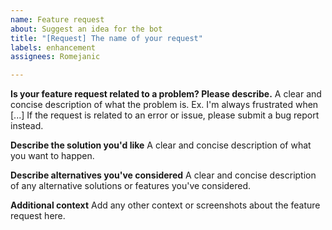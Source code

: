 ```yaml
---
name: Feature request
about: Suggest an idea for the bot
title: "[Request] The name of your request"
labels: enhancement
assignees: Romejanic

---
```


**Is your feature request related to a problem? Please describe.**
A clear and concise description of what the problem is. Ex. I'm always frustrated when [...]
If the request is related to an error or issue, please submit a bug report instead.

**Describe the solution you'd like**
A clear and concise description of what you want to happen.

**Describe alternatives you've considered**
A clear and concise description of any alternative solutions or features you've considered.

**Additional context**
Add any other context or screenshots about the feature request here.

